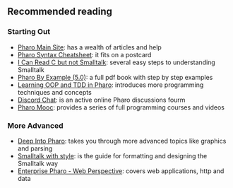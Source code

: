 ## Recommended reading

### Starting Out
* [Pharo Main Site](http://pharo.org/documentation):
has a wealth of articles and help
* [Pharo Syntax Cheatsheet](http://files.pharo.org/media/pharoCheatSheet.pdf): 
it fits on a postcard
* [I Can Read C but not Smalltalk](http://www.eli.sdsu.edu/courses/spring01/cs635/readingSmalltalk.pdf): several easy steps to understanding Smalltalk
* [Pharo By Example (5.0)](http://books.pharo.org/updated-pharo-by-example/):
a full pdf book with step by step examples
* [Learning OOP and TDD in Pharo](http://books.pharo.org/learning-oop/):
introduces more programming techniques and concepts
* [Discord Chat](https://discordapp.com/invite/Sj2rhxn):
is an active online Pharo discussions fourm
* [Pharo Mooc](http://mooc.pharo.org/):
provides a series of full programming courses and videos

### More Advanced
* [Deep Into Pharo](http://books.pharo.org/deep-into-pharo/):
takes you through more advanced topics like graphics and parsing
* [Smalltalk with style](http://sdmeta.gforge.inria.fr/FreeBooks/WithStyle/SmalltalkWithStyle.pdf):
is the guide for formatting and designing the Smalltalk way
* [Enterprise Pharo - Web Perspective](http://books.pharo.org/enterprise-pharo/):
covers web applications, http and data

